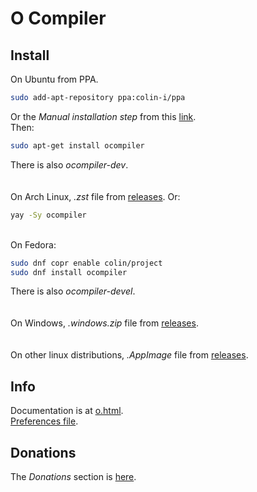 # O Compiler

## Install
On Ubuntu from PPA.
```sh
sudo add-apt-repository ppa:colin-i/ppa
```
Or the *Manual installation step* from this [link](https://gist.github.com/colin-i/e324e85e0438ed71219673fbcc661da6).\
Then:
```sh
sudo apt-get install ocompiler
```
There is also <i>ocompiler-dev</i>.\
\
\
On Arch Linux, <i>.zst</i> file from [releases](https://github.com/colin-i/edor/releases). Or:
```sh
yay -Sy ocompiler
```
\
On Fedora:
```sh
sudo dnf copr enable colin/project
sudo dnf install ocompiler
```
There is also <i>ocompiler-devel</i>.\
\
\
On Windows, <i>.windows.zip</i> file from [releases](https://github.com/colin-i/o/releases).\
\
\
On other linux distributions, <i>.AppImage</i> file from [releases](https://github.com/colin-i/o/releases).

## Info
Documentation is at [o.html](https://htmlpreview.github.io/?https://github.com/colin-i/o/blob/master/o.html).\
[Preferences file](https://raw.githubusercontent.com/colin-i/o/master/ocompiler.conf).

## Donations
The *Donations* section is [here](https://gist.github.com/colin-i/e324e85e0438ed71219673fbcc661da6).

